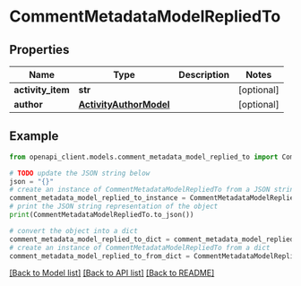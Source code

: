 # CommentMetadataModelRepliedTo


## Properties

Name | Type | Description | Notes
------------ | ------------- | ------------- | -------------
**activity_item** | **str** |  | [optional] 
**author** | [**ActivityAuthorModel**](ActivityAuthorModel.md) |  | [optional] 

## Example

```python
from openapi_client.models.comment_metadata_model_replied_to import CommentMetadataModelRepliedTo

# TODO update the JSON string below
json = "{}"
# create an instance of CommentMetadataModelRepliedTo from a JSON string
comment_metadata_model_replied_to_instance = CommentMetadataModelRepliedTo.from_json(json)
# print the JSON string representation of the object
print(CommentMetadataModelRepliedTo.to_json())

# convert the object into a dict
comment_metadata_model_replied_to_dict = comment_metadata_model_replied_to_instance.to_dict()
# create an instance of CommentMetadataModelRepliedTo from a dict
comment_metadata_model_replied_to_from_dict = CommentMetadataModelRepliedTo.from_dict(comment_metadata_model_replied_to_dict)
```
[[Back to Model list]](../README.md#documentation-for-models) [[Back to API list]](../README.md#documentation-for-api-endpoints) [[Back to README]](../README.md)



